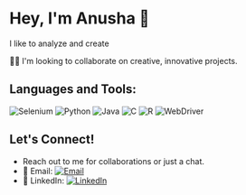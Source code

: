 # Hey, I'm Anusha 👋

I like to analyze and create

🧑‍💼 I'm looking to collaborate on creative, innovative projects.



## Languages and Tools:

![Selenium](https://img.shields.io/badge/-Selenium-%23green?style=flat&logo=selenium&logoColor=white)
![Python](https://img.shields.io/badge/-Python-%233776AB?style=flat&logo=python&logoColor=white)
![Java](https://img.shields.io/badge/-Java-%23ED8B00?style=flat&logo=java&logoColor=white)
![C](https://img.shields.io/badge/-C-%23A8B9CC?style=flat&logo=c&logoColor=white)
![R](https://img.shields.io/badge/-R-%23276DC3?style=flat&logo=r&logoColor=white)
![WebDriver](https://img.shields.io/badge/-WebDriver-%23green?style=flat&logo=selenium&logoColor=white)


## Let's Connect!

- Reach out to me for collaborations or just a chat.
- 📧 Email: [![Email](https://img.shields.io/badge/Email-anusha.venkat2004%40gmail.com-blue)](mailto:anusha.venkat2004@gmail.com)
- 🔗 LinkedIn: [![LinkedIn](https://img.shields.io/badge/LinkedIn-0077B5?style=flat&logo=linkedin&logoColor=white)](https://www.linkedin.com/in/anusha-v-077a6827b?utm_source=share&utm_campaign=share_via&utm_content=profile&utm_medium=android_app)


  







